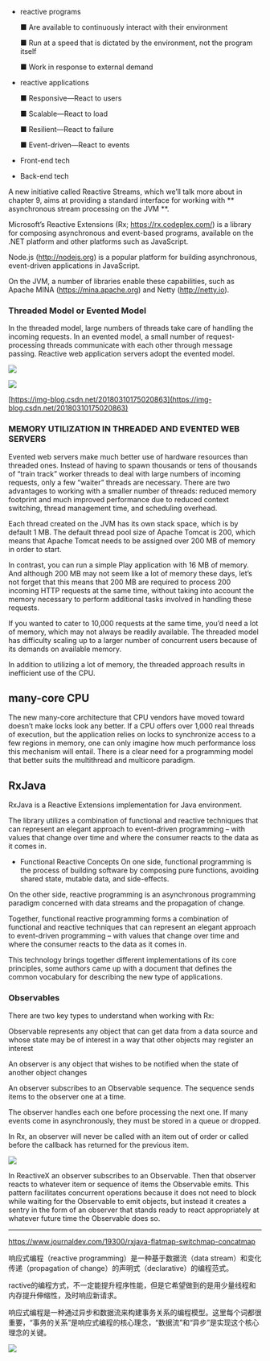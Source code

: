 
- reactive programs

  ■ Are available to continuously interact with their environment

  ■ Run at a speed that is dictated by the environment, not the program itself

  ■ Work in response to external demand

- reactive applications

  ■ Responsive—React to users
  
  ■ Scalable—React to load
  
  ■ Resilient—React to failure
  
  ■ Event-driven—React to events
  
- Front-end tech

- Back-end tech

A new initiative called Reactive Streams, which we’ll talk more about in chapter 9, aims at providing a standard interface for working with ** asynchronous stream processing on the JVM **.  

 Microsoft’s Reactive Extensions (Rx; https://rx.codeplex.com/) is a library for composing asynchronous and event-based programs, available on the .NET platform and other platforms such as JavaScript. 
 
 Node.js (http://nodejs.org) is a popular platform for building asynchronous, event-driven applications in JavaScript. 
 
 On the JVM, a number of libraries enable these capabilities, such as Apache MINA (https://mina.apache.org) and Netty (http://netty.io). 
 
### Threaded Model or Evented Model
In the threaded model, large numbers of threads take care of handling the incoming requests. In an evented model, a small number of request-processing threads communicate with each other through message passing. Reactive web application servers adopt the evented model.

![](https://img-blog.csdn.net/20180310175020585)

![](https://img-blog.csdn.net/20180310175020863)

[https://img-blog.csdn.net/20180310175020863](https://img-blog.csdn.net/20180310175020863)



### MEMORY UTILIZATION IN THREADED AND EVENTED WEB SERVERS
Evented web servers make much better use of hardware resources than threaded ones. Instead of having to spawn thousands or tens of thousands of “train track” worker threads to deal with large numbers of incoming requests, only a few “waiter”
threads are necessary. There are two advantages to working with a smaller number of threads: reduced memory footprint and much improved performance due to reduced context switching, thread management time, and scheduling overhead.

Each thread created on the JVM has its own stack space, which is by default 1 MB.
The default thread pool size of Apache Tomcat is 200, which means that Apache Tomcat needs to be assigned over 200 MB of memory in order to start. 

In contrast, you can run a simple Play application with 16 MB of memory. And although 200 MB may not seem like a lot of memory these days, let’s not forget that this means that 200 MB are required to process 200 incoming HTTP requests at the same time, without taking into account the memory necessary to perform additional tasks involved in handling these requests. 

If you wanted to cater to 10,000 requests at the same time, you’d need a lot of memory, which may not always be readily available. The threaded model has difficulty scaling up to a larger number of concurrent users because of its demands on
available memory.

In addition to utilizing a lot of memory, the threaded approach results in inefficient use of the CPU.


## many-core CPU


 The new many-core architecture that CPU vendors have moved toward doesn’t make locks look any better. If a CPU offers over 1,000 real threads of execution, but the application relies on locks to synchronize access to a few regions in memory, one
can only imagine how much performance loss this mechanism will entail. There is a clear need for a programming model that better suits the multithread and multicore paradigm.

## RxJava

RxJava is a Reactive Extensions implementation for Java environment.

The library utilizes a combination of functional and reactive techniques that can represent an elegant approach to event-driven programming – with values that change over time and where the consumer reacts to the data as it comes in.

- Functional Reactive Concepts
On one side, functional programming is the process of building software by composing pure functions, avoiding shared state, mutable data, and side-effects.

On the other side, reactive programming is an asynchronous programming paradigm concerned with data streams and the propagation of change.

Together, functional reactive programming forms a combination of functional and reactive techniques that can represent an elegant approach to event-driven programming – with values that change over time and where the consumer reacts to the data as it comes in.

This technology brings together different implementations of its core principles, some authors came up with a document that defines the common vocabulary for describing the new type of applications.

### Observables
There are two key types to understand when working with Rx:

Observable represents any object that can get data from a data source and whose state may be of interest in a way that other objects may register an interest

An observer is any object that wishes to be notified when the state of another object changes

An observer subscribes to an Observable sequence. The sequence sends items to the observer one at a time.

The observer handles each one before processing the next one. If many events come in asynchronously, they must be stored in a queue or dropped.

In Rx, an observer will never be called with an item out of order or called before the callback has returned for the previous item.


![](http://reactivex.io/assets/operators/legend.png)

In ReactiveX an observer subscribes to an Observable. Then that observer reacts to whatever item or sequence of items the Observable emits. This pattern facilitates concurrent operations because it does not need to block while waiting for the Observable to emit objects, but instead it creates a sentry in the form of an observer that stands ready to react appropriately at whatever future time the Observable does so.

---


https://www.journaldev.com/19300/rxjava-flatmap-switchmap-concatmap



响应式编程（reactive programming）是一种基于数据流（data stream）和变化传递（propagation of change）的声明式（declarative）的编程范式。

ractive的编程方式，不一定能提升程序性能，但是它希望做到的是用少量线程和内存提升伸缩性，及时响应新请求。

响应式编程是一种通过异步和数据流来构建事务关系的编程模型。这里每个词都很重要，“事务的关系”是响应式编程的核心理念，“数据流”和“异步”是实现这个核心理念的关键。




![](https://1.bp.blogspot.com/-OTO90Iulza8/Wn6dsdTJyaI/AAAAAAAAAD0/_bgMEAHupMAclxL9UOGeuQOhG9BppBolACLcBGAs/s1600/react-redux-architecture.jpg)
